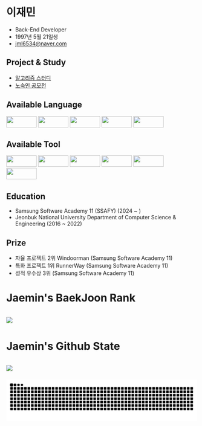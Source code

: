 # 이재민

- Back-End Developer
- 1997년 5월 21일생
- jml6534@naver.com


## Project & Study
 - [알고리즘 스터디](https://github.com/algo-rhythmm)
 - [노숙인 공모전](https://github.com/U-ON-PJT)


## Available Language
<img src = "https://img.shields.io/badge/C++-00599C?style=flat-square&logo=cplusplus&logoColor=white" width="80" height="30"/> </t>
<img src = "https://img.shields.io/badge/Java-007396?style=flat-square&logo=java&logoColor=white" width="80" height="30"/>
<img src = "https://img.shields.io/badge/JavaScript-F7DF1E?style=flat-square&logo=JavaScript&logoColor=white" width="80" height="30"/>
<img src = "https://shields.io/badge/TypeScript-3178C6?logo=TypeScript&logoColor=FFF&style=flat-square" width="80" height="30"/>
<img src = "https://img.shields.io/badge/python-3670A0?style=for-the-badge&logo=python&logoColor=ffdd54" width="80" height="30"/>

## Available Tool
<img src = "https://img.shields.io/badge/SpringBoot-6DB33F?style=flat-square&logo=Spring&logoColor=white" width="80" height="30"/> </t>
<img src = "https://img.shields.io/badge/FastAPI-005571?style=for-the-badge&logo=fastapi" width="80" height="30"/>
<img src = "https://shields.io/badge/react-black?logo=react&style=for-the-badge" width="80" height="30"/>
<img src = "https://img.shields.io/badge/MySQL-4479A1?logo=MySQL&logoColor=white" width="80" height="30"/>
<img src = "https://img.shields.io/badge/Oracle-F80000?style=for-the-badge&logo=Oracle&logoColor=white" width="80" height="30"/>   
<img src = "https://img.shields.io/badge/Jira-0052CC?style=for-the-badge&logo=Jira&logoColor=white" width="80" height="30"/>
## Education

- Samsung Software Academy 11 (SSAFY) (2024 ~ )
- Jeonbuk National University Department of Computer Science & Engineering (2016 ~ 2022)

## Prize
- 자율 프로젝트 2위 Windoorman (Samsung Software Academy 11)
- 특화 프로젝트 1위 RunnerWay (Samsung Software Academy 11)
- 성적 우수상 3위 (Samsung Software Academy 11)

<div>
  <h1>Jaemin's BaekJoon Rank<h2>
  <img src="http://mazassumnida.wtf/api/v2/generate_badge?boj=korno1">
</div>

<div>
  <h1>Jaemin's Github State<h2>
  <img src="https://github-readme-stats.vercel.app/api?username=korno1&show_icons=true&theme=radical&hide=stars,contribs&count_private=true">
</div>

<div>
 <img src = "https://github.com/korno1/korno1/blob/output/github-contribution-grid-snake.svg?" alt = "Snake Game"/>
</div>

<!--
**korno1/korno1** is a ✨ _special_ ✨ repository because its `README.md` (this file) appears on your GitHub profile.

Here are some ideas to get you started

- 🔭 I’m currently working on ...
- 🌱 I’m currently learning ...
- 👯 I’m looking to collaborate on ...
- 🤔 I’m looking for help with ...
- 💬 Ask me about ...
- 📫 How to reach me: ...
- 😄 Pronouns: ...
- ⚡ Fun fact: ...
-->

